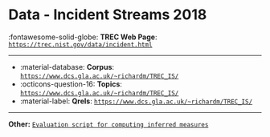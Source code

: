 # Data - Incident Streams 2018 

:fontawesome-solid-globe: **TREC Web Page**: [`https://trec.nist.gov/data/incident.html`](https://trec.nist.gov/data/incident.html)

---

- :material-database: **Corpus**: [`https://www.dcs.gla.ac.uk/~richardm/TREC_IS/`](https://www.dcs.gla.ac.uk/~richardm/TREC_IS/)
- :octicons-question-16: **Topics**: [`https://www.dcs.gla.ac.uk/~richardm/TREC_IS/`](https://www.dcs.gla.ac.uk/~richardm/TREC_IS/)
- :material-label: **Qrels**: [`https://www.dcs.gla.ac.uk/~richardm/TREC_IS/`](https://www.dcs.gla.ac.uk/~richardm/TREC_IS/)


---

**Other:** [`Evaluation script for computing inferred measures`](https://trec.nist.gov/data/clinical/sample_eval.pl)
